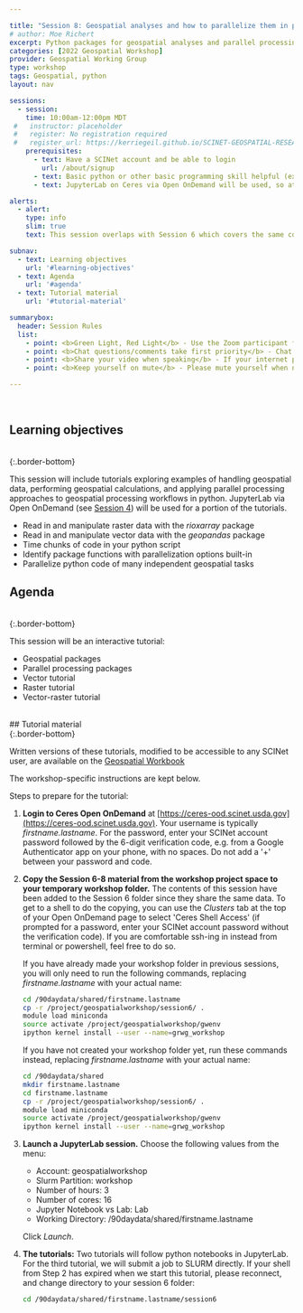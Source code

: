 ```yaml
---

title: "Session 8: Geospatial analyses and how to parallelize them in python"
# author: Moe Richert
excerpt: Python packages for geospatial analyses and parallel processing with multiple tutorials 
categories: [2022 Geospatial Workshop]  
provider: Geospatial Working Group
type: workshop
tags: Geospatial, python
layout: nav

sessions:
  - session: 
    time: 10:00am-12:00pm MDT
 #   instructor: placeholder
 #   register: No registration required
 #   register_url: https://kerriegeil.github.io/SCINET-GEOSPATIAL-RESEARCH-WG/
    prerequisites:
      - text: Have a SCINet account and be able to login 
        url: /about/signup
      - text: Basic python or other basic programming skill helpful (expertise not required)
      - text: JupyterLab on Ceres via Open OnDemand will be used, so attending Session 4 may be helpful

alerts: 
  - alert: 
    type: info
    slim: true
    text: This session overlaps with Session 6 which covers the same content but in R instead of python.

subnav:
  - text: Learning objectives
    url: '#learning-objectives'
  - text: Agenda
    url: '#agenda'
  - text: Tutorial material
    url: '#tutorial-material'

summarybox:
  header: Session Rules
  list:
    - point: <b>Green Light, Red Light</b> - Use the Zoom participant feedback indicators to show us if you are following along successfully as well as when you need help. To access participant feed back, click on the “Participants” icon to open the participants pane/window. Click the green “yes” to indicate that you are following along successfully, click the red “no” to indicate when you need help. Ideally, you will have either the red or green indicator displayed for yourself throughout the entire tutorial. We will pause every so often to work through solutions for participants displaying a red light.
    - point: <b>Chat questions/comments take first priority</b> - Chat your question/comments either to everyone (preferred) or to the chat moderator (Ryan Lucas) privately to have your question/comment read out loud anonymously. We will answer chat questions first and call on people who have written in the chat before we take questions from raised hands.
    - point: <b>Share your video when speaking</b> - If your internet plan/connectivity allows, please share your video when speaking.
    - point: <b>Keep yourself on mute</b> - Please mute yourself when not speaking.

---
```


<br>

## Learning objectives
<br>
{:.border-bottom}

This session will include tutorials exploring examples of handling geospatial data, performing geospatial calculations, and applying parallel processing approaches to geospatial processing workflows in python. JupyterLab via Open OnDemand (see [Session 4](events/2022-8-30-Geospatial-Workshop-4/)) will be used for a portion of the tutorials. 

* Read in and manipulate raster data with the *rioxarray* package
* Read in and manipulate vector data with the *geopandas* package
* Time chunks of code in your python script
* Identify package functions with parallelization options built-in
* Parallelize python code of many independent geospatial tasks 

## Agenda
<br>
{:.border-bottom}

This session will be an interactive tutorial:

* Geospatial packages
* Parallel processing packages
* Vector tutorial 
* Raster tutorial 
* Vector-raster tutorial


<br>
## Tutorial material
<br>
{:.border-bottom}

Written versions of these tutorials, modified to be accessible to any SCINet user,
are available on the [Geospatial Workbook](https://geospatial.101workbook.org/ExampleGeoWorkflows/GRWGWorkshop)

The workshop-specific instructions are kept below.

Steps to prepare for the tutorial:

1. **Login to Ceres Open OnDemand** at [https://ceres-ood.scinet.usda.gov](https://ceres-ood.scinet.usda.gov). Your username is typically *firstname.lastname*. For the password, enter your SCINet account password followed by the 6-digit verification code, e.g. from a Google Authenticator app on your phone, with no spaces. Do not add a '+' between your password and code. 

2. **Copy the Session 6-8 material from the workshop project space to your temporary workshop folder.** The contents of this session have been added to the Session 6 folder since they share the same data. To get to a shell to do the copying, you can use the *Clusters* tab at the top of your Open OnDemand page to select 'Ceres Shell Access' (if prompted for a password, enter your SCINet account password without the verification code). If you are comfortable ssh-ing in instead from terminal or powershell, feel free to do so.

    If you have already made your workshop folder in previous sessions, you will only need to run the following commands, replacing *firstname.lastname* with your actual name: 

    ```bash
    cd /90daydata/shared/firstname.lastname
    cp -r /project/geospatialworkshop/session6/ .
    module load miniconda
    source activate /project/geospatialworkshop/gwenv
    ipython kernel install --user --name=grwg_workshop
    ```

    If you have not created your workshop folder yet, run these commands instead, replacing *firstname.lastname* with your actual name:

    ```bash
    cd /90daydata/shared
    mkdir firstname.lastname
    cd firstname.lastname
    cp -r /project/geospatialworkshop/session6/ .
    module load miniconda
    source activate /project/geospatialworkshop/gwenv
    ipython kernel install --user --name=grwg_workshop
    ```

3. **Launch a JupyterLab session.** Choose the following values from the menu:

    * Account: geospatialworkshop
    * Slurm Partition: workshop
    * Number of hours: 3
    * Number of cores: 16
    * Jupyter Notebook vs Lab: Lab
    * Working Directory: /90daydata/shared/firstname.lastname
  
    Click *Launch*.

4. **The tutorials:** Two tutorials will follow python notebooks in JupyterLab. For the third tutorial, we will submit a job to SLURM directly. If your shell from Step 2 has expired when we start this tutorial, please reconnect, and change directory to your session 6 folder:

    ```bash
    cd /90daydata/shared/firstname.lastname/session6
    ```

<br>